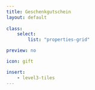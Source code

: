 ```yaml
---
title: Geschenkgutschein
layout: default
 
class:
    select: 
        list: "properties-grid"

preview: no

icon: gift

insert:
    - level3-tiles
---
```

